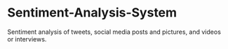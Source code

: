 # Sentiment-Analysis-System
Sentiment analysis of tweets, social media posts and pictures, and videos or interviews.
